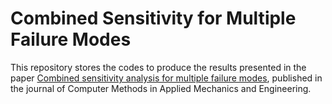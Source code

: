 # Combined Sensitivity for Multiple Failure Modes

This repository stores the codes to produce the results presented in the paper [Combined sensitivity analysis for multiple failure modes](https://doi.org/10.1016/j.cma.2022.115030), published in the journal of Computer Methods in Applied Mechanics and Engineering. 


